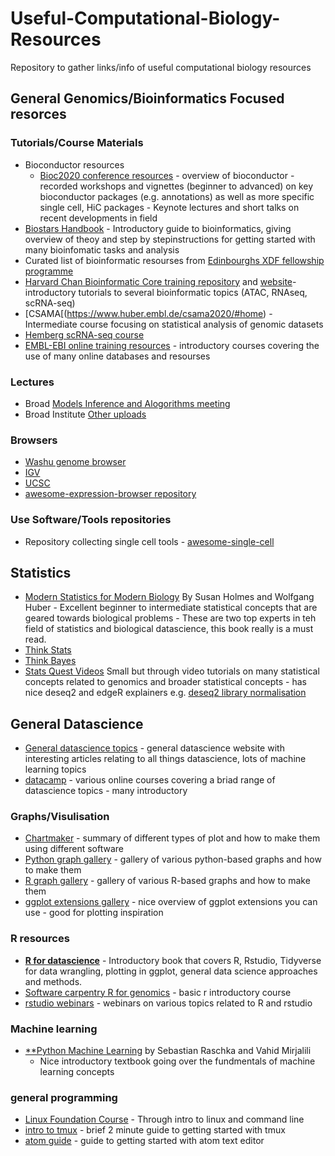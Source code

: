 



# Useful-Computational-Biology-Resources
Repository to gather links/info of useful computational biology resources



## General Genomics/Bioinformatics Focused resorces 
  
### Tutorials/Course Materials 


  - Bioconductor resources
    - [Bioc2020 conference resources](http://bioc2020.bioconductor.org/)
          - overview of bioconductor
          - recorded workshops and vignettes (beginner to advanced) on key bioconductor packages (e.g. annotations) as well as more specific single cell, HiC packages
          - Keynote lectures and short talks on recent developments in field 
  - [Biostars Handbook](https://www.biostarhandbook.com/) - Introductory guide to bioinformatics, giving overview of theoy and step by stepinstructions for getting started with many bioinfomatic tasks and analysis
  - Curated list of bioinformatic resourses from [Edinbourghs XDF fellowship programme](https://www.ed.ac.uk/cross-disciplinary-fellowships/training-resources)
  - [Harvard Chan Bioinformatic Core training repository](https://github.com/hbctraining) and [website](https://hbctraining.github.io/main/)- introductory tutorials to several bioinformatic topics (ATAC, RNAseq, scRNA-seq)
  - [CSAMA[(https://www.huber.embl.de/csama2020/#home) - Intermediate course focusing on statistical analysis of genomic datasets
  - [Hemberg scRNA-seq course](https://scrnaseq-course.cog.sanger.ac.uk/website/index.html)
  - [EMBL-EBI online training resources](https://www.ebi.ac.uk/training/online/) - introductory courses covering the use of many online databases and resourses

### Lectures
  - Broad [Models Inference and Alogorithms meeting](https://www.broadinstitute.org/scientific-community/science/mia/models-inference-algorithms)
  - Broad Institute [Other uploads](https://www.youtube.com/user/broadinstitute/videos?view=0&sort=dd&shelf_id=10)

### Browsers 
  - [Washu genome browser](http://epigenomegateway.wustl.edu)
  - [IGV](http://software.broadinstitute.org/software/igv/)
  - [UCSC](https://genome.ucsc.edu/)
  - [awesome-expression-browser repository](https://github.com/federicomarini/awesome-expression-browser)

### Use Software/Tools repositories
  - Repository collecting single cell tools - [awesome-single-cell](https://github.com/seandavi/awesome-single-cell)
  
## Statistics
  - [Modern Statistics for Modern Biology](https://www.huber.embl.de/msmb/) By Susan Holmes and Wolfgang Huber - Excellent beginner to intermediate statistical concepts that are geared towards biological problems - These are  two top experts in teh field of statistics and biological datascience, this book really is a must read.
  - [Think Stats](http://greenteapress.com/thinkstats/)
  - [Think Bayes](http://www.greenteapress.com/thinkbayes/html/index.html)
  - [Stats Quest Videos](https://www.youtube.com/channel/UCtYLUTtgS3k1Fg4y5tAhLbw) Small but through video tutorials on many statistical concepts related to genomics and broader statistical concepts - has nice deseq2 and edgeR explainers e.g. [deseq2 library normalisation](https://www.youtube.com/watch?v=UFB993xufUU)

## General Datascience

  - [General datascience topics](https://towardsdatascience.com/) - general datascience website with interesting articles relating to all things datascience, lots of machine learning topics
  - [datacamp](https://www.datacamp.com/) - various online courses covering a briad range of datascience topics - many introductory

### Graphs/Visulisation
  - [Chartmaker](https://chartmaker.visualisingdata.com/) - summary of different types of plot and how to make them using different software 
  - [Python graph gallery](https://python-graph-gallery.com/) - gallery of various python-based graphs and how to make them 
  - [R graph gallery](https://www.r-graph-gallery.com/) - gallery of various R-based graphs and how to make them 
  - [ggplot extensions gallery](https://exts.ggplot2.tidyverse.org/gallery/) - nice overview of ggplot extensions you can use - good for plotting inspiration

### R resources

  - [**R for datascience**](http://r4ds.had.co.nz/) - Introductory book that covers R, Rstudio, Tidyverse for data wrangling, plotting in ggplot, general data science approaches and methods.
  - [Software carpentry R for genomics](https://datacarpentry.org/genomics-r-intro/) - basic r introductory course
  - [rstudio webinars](https://rstudio.com/resources/webinars/) - webinars on various topics related to R and rstudio 


### Machine learning 

- [**Python Machine Learning](https://www.packtpub.com/product/python-machine-learning-third-edition/9781789955750) by Sebastian Raschka and Vahid Mirjalili
  - Nice introductory textbook going over the fundmentals of machine learning concepts 
  
  
### general programming 
  - [Linux Foundation Course](https://www.edx.org/course/introduction-to-linux) - Through intro to linux and command line 
  - [intro to tmux](https://www.hamvocke.com/blog/a-quick-and-easy-guide-to-tmux/) - brief 2 minute guide to getting started with tmux 
  - [atom guide](https://flight-manual.atom.io/) - guide to getting started with atom text editor 

